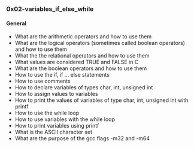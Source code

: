 ### 0x02-variables_if_else_while
#### General
 - What are the arithmetic operators and how to use them
 - What are the logical operators (sometimes called boolean operators) and how to use them
 - What the the relational operators and how to use them
 - What values are considered TRUE and FALSE in C
 - What are the boolean operators and how to use them
 - How to use the if, if ... else statements
 - How to use comments
 - How to declare variables of types char, int, unsigned int
 - How to assign values to variables
 - How to print the values of variables of type char, int, unsigned int with printf
 - How to use the while loop
 - How to use variables with the while loop
 - How to print variables using printf
 - What is the ASCII character set
 - What are the purpose of the gcc flags -m32 and -m64
